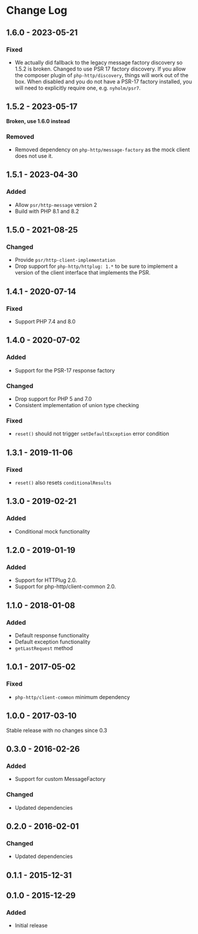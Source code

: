 # Change Log

## 1.6.0 - 2023-05-21

### Fixed

- We actually did fallback to the legacy message factory discovery so 1.5.2 is broken.
  Changed to use PSR 17 factory discovery.
  If you allow the composer plugin of `php-http/discovery`, things will work out of the box.
  When disabled and you do not have a PSR-17 factory installed, you will need to explicitly require one, e.g. `nyholm/psr7`.

## 1.5.2 - 2023-05-17

**Broken, use 1.6.0 instead**

### Removed

- Removed dependency on `php-http/message-factory` as the mock client does not use it.

## 1.5.1 - 2023-04-30

### Added

- Allow `psr/http-message` version 2
- Build with PHP 8.1 and 8.2

## 1.5.0 - 2021-08-25

### Changed

- Provide `psr/http-client-implementation`
- Drop support for `php-http/httplug: 1.*` to be sure to implement a version of the client interface that implements the PSR.

## 1.4.1 - 2020-07-14

### Fixed

- Support PHP 7.4 and 8.0

## 1.4.0 - 2020-07-02

### Added

- Support for the PSR-17 response factory

### Changed

- Drop support for PHP 5 and 7.0
- Consistent implementation of union type checking

### Fixed

- `reset()` should not trigger `setDefaultException` error condition

## 1.3.1 - 2019-11-06

### Fixed

- `reset()` also resets `conditionalResults`

## 1.3.0 - 2019-02-21

### Added

- Conditional mock functionality

## 1.2.0 - 2019-01-19

### Added

- Support for HTTPlug 2.0.
- Support for php-http/client-common 2.0.

## 1.1.0 - 2018-01-08

### Added

- Default response functionality
- Default exception functionality
- `getLastRequest` method


## 1.0.1 - 2017-05-02

### Fixed

- `php-http/client-common` minimum dependency


## 1.0.0 - 2017-03-10

Stable release with no changes since 0.3


## 0.3.0 - 2016-02-26

### Added

- Support for custom MessageFactory

### Changed

- Updated dependencies


## 0.2.0 - 2016-02-01

### Changed

- Updated dependencies


## 0.1.1 - 2015-12-31


## 0.1.0 - 2015-12-29

### Added

- Initial release
